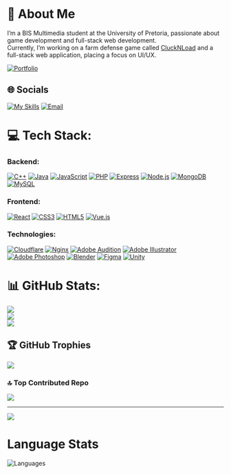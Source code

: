 # 💫 About Me
I’m a BIS Multimedia student at the University of Pretoria, passionate about game development and full-stack web development.  
Currently, I’m working on a farm defense game called [CluckNLoad](https://github.com/DMR-Studios/Cluck-N-Load/tree/prod) and a full-stack web application, placing a focus on UI/UX.
  
[![Portfolio](https://img.shields.io/badge/Portfolio-%23000000?style=for-the-badge&logo=Google-Chrome&logoColor=white)](https://ruanleroux.dev/)


## 🌐 Socials
[![My Skills](https://skillicons.dev/icons?i=linkedin)](https://www.linkedin.com/in/ruan-le-roux-757792231/)
[![Email](https://skillicons.dev/icons?i=gmail)](mailto:puan35.leroux@gmail.com)  





# 💻 Tech Stack:

### Backend:
[![C++](https://skillicons.dev/icons?i=cpp)](https://isocpp.org/)
[![Java](https://skillicons.dev/icons?i=java)](https://www.java.com/)
[![JavaScript](https://skillicons.dev/icons?i=javascript)](https://developer.mozilla.org/en-US/docs/Web/JavaScript)
[![PHP](https://skillicons.dev/icons?i=php)](https://www.php.net/)
[![Express](https://skillicons.dev/icons?i=express)](https://expressjs.com/)
[![Node.js](https://skillicons.dev/icons?i=nodejs)](https://nodejs.org/)
[![MongoDB](https://skillicons.dev/icons?i=mongodb)](https://www.mongodb.com/)
[![MySQL](https://skillicons.dev/icons?i=mysql)](https://www.mysql.com/)

### Frontend:
[![React](https://skillicons.dev/icons?i=react)](https://reactjs.org/)
[![CSS3](https://skillicons.dev/icons?i=css)](https://developer.mozilla.org/en-US/docs/Web/CSS)
[![HTML5](https://skillicons.dev/icons?i=html)](https://developer.mozilla.org/en-US/docs/Web/HTML)
[![Vue.js](https://skillicons.dev/icons?i=vue)](https://vuejs.org/)

### Technologies:
[![Cloudflare](https://skillicons.dev/icons?i=cloudflare)](https://www.cloudflare.com/)
[![Nginx](https://skillicons.dev/icons?i=nginx)](https://www.nginx.com/)
[![Adobe Audition](https://skillicons.dev/icons?i=audition)](https://www.adobe.com/products/audition.html)
[![Adobe Illustrator](https://skillicons.dev/icons?i=illustrator)](https://www.adobe.com/products/illustrator.html)
[![Adobe Photoshop](https://skillicons.dev/icons?i=photoshop)](https://www.adobe.com/products/photoshop.html)
[![Blender](https://skillicons.dev/icons?i=blender)](https://www.blender.org/)
[![Figma](https://skillicons.dev/icons?i=figma)](https://www.figma.com/)
[![Unity](https://skillicons.dev/icons?i=unity)](https://unity.com/)


# 📊 GitHub Stats:
![](https://github-readme-stats.vercel.app/api?username=Ruan-le-Roux&theme=dark&hide_border=false&include_all_commits=true&count_private=true)<br/>
![](https://nirzak-streak-stats.vercel.app/?user=Ruan-le-Roux&theme=dark&hide_border=false)<br/>
![](https://github-readme-stats.vercel.app/api/top-langs/?username=Ruan-le-Roux&theme=dark&hide_border=false&include_all_commits=true&count_private=true&layout=compact)

## 🏆 GitHub Trophies
![](https://github-profile-trophy.vercel.app/?username=Ruan-le-Roux&theme=radical&no-frame=false&no-bg=true&margin-w=4)

### 🔝 Top Contributed Repo
![](https://github-contributor-stats.vercel.app/api?username=Ruan-le-Roux&limit=5&theme=dark&combine_all_yearly_contributions=true)

---
[![](https://visitcount.itsvg.in/api?id=Ruan-le-Roux&icon=0&color=0)](https://visitcount.itsvg.in)

# Language Stats
<!--<img src="https://wakatime.com/share/@cf431d06-74ce-468f-96af-22175b41dfb0/dd840f39-159b-4165-b0cb-8839d34420bb.svg"/>-->
![Languages](https://wakatime.com/share/@cf431d06-74ce-468f-96af-22175b41dfb0/64266514-daf8-4b3a-b555-2174cbf6cc59.svg)

